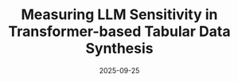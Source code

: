 ---
title: 'Measuring LLM Sensitivity in Transformer-based Tabular Data Synthesis'
collection: publications
category: manuscripts
permalink: /publication/2025-09-25-sensitivity
excerpt: 'This study presents a sensitivity assessment on how the choice of hyperparameters, such as number of layers or hidden dimension affects the quality of the resultant synthetic data and the computational performance. It is performed across two tools, GReaT and REaLTabFormer, evaluating 10 model setups that vary in architecture type and depth.'
date: 2025-09-25
venue: 'ArXiV'
slidesurl: #‘http://academicpages.github.io/files/slides2.pdf’
paperurl: 'https://arxiv.org/abs/2509.20768'
citation: 'Davila R., M. F., Turaev, A., & Wingerath, W. (2025). Measuring LLM sensitivity in transformer-based tabular data synthesis. arXiv preprint arXiv:2509.20768. https://doi.org/10.48550/arXiv.2509.20768'
---